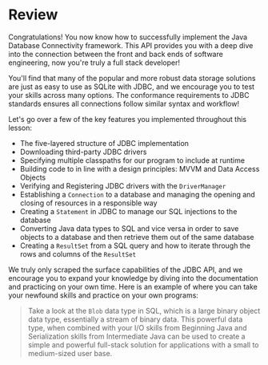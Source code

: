 # Review

Congratulations! You now know how to successfully implement the Java Database Connectivity framework. This API provides you with a deep dive into the connection between the front and back ends of software engineering, now you're truly a full stack developer!

You'll find that many of the popular and more robust data storage solutions are just as easy to use as SQLite with JDBC, and we encourage you to test your skills across many options. The conformance requirements to JDBC standards ensures all connections follow similar syntax and workflow!

Let's go over a few of the key features you implemented throughout this lesson:
- The five-layered structure of JDBC implementation
- Downloading third-party JDBC drivers
- Specifying multiple classpaths for our program to include at runtime
- Building code to in line with a design principles: MVVM and Data Access Objects
- Verifying and Registering JDBC drivers with the `DriverManager`
- Establishing a `Connection` to a database and managing the opening and closing of resources in a responsible way
- Creating a `Statement` in JDBC to manage our SQL injections to the database
- Converting Java data types to SQL and vice versa in order to save objects to a database and then retrieve them out of the same database
- Creating a `ResultSet` from a SQL query and how to iterate through the rows and columns of the `ResultSet`

We truly only scraped the surface capabilities of the JDBC API, and we encourage you to expand your knowledge by diving into the documentation and practicing on your own time. Here is an example of where you can take your newfound skills and practice on your own programs:

> Take a look at the `Blob` data type in SQL, which is a large binary object data type, essentially a stream of binary data. This powerful data type, when combined with your I/O skills from Beginning Java and Serialization skills from Intermediate Java can be used to create a simple and powerful full-stack solution for applications with a small to medium-sized user base.